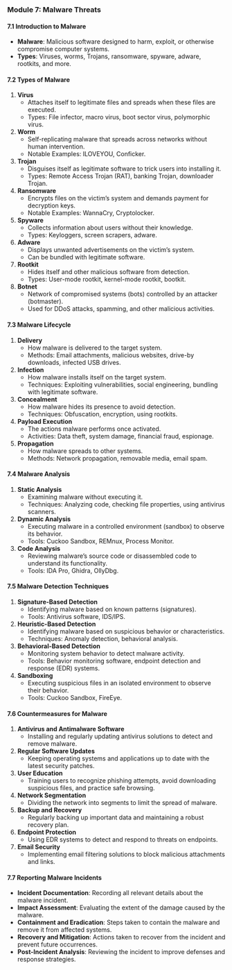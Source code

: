 ### Module 7: Malware Threats

#### 7.1 Introduction to Malware
- **Malware**: Malicious software designed to harm, exploit, or otherwise compromise computer systems.
- **Types**: Viruses, worms, Trojans, ransomware, spyware, adware, rootkits, and more.

#### 7.2 Types of Malware
1. **Virus**
   - Attaches itself to legitimate files and spreads when these files are executed.
   - Types: File infector, macro virus, boot sector virus, polymorphic virus.
2. **Worm**
   - Self-replicating malware that spreads across networks without human intervention.
   - Notable Examples: ILOVEYOU, Conficker.
3. **Trojan**
   - Disguises itself as legitimate software to trick users into installing it.
   - Types: Remote Access Trojan (RAT), banking Trojan, downloader Trojan.
4. **Ransomware**
   - Encrypts files on the victim’s system and demands payment for decryption keys.
   - Notable Examples: WannaCry, Cryptolocker.
5. **Spyware**
   - Collects information about users without their knowledge.
   - Types: Keyloggers, screen scrapers, adware.
6. **Adware**
   - Displays unwanted advertisements on the victim’s system.
   - Can be bundled with legitimate software.
7. **Rootkit**
   - Hides itself and other malicious software from detection.
   - Types: User-mode rootkit, kernel-mode rootkit, bootkit.
8. **Botnet**
   - Network of compromised systems (bots) controlled by an attacker (botmaster).
   - Used for DDoS attacks, spamming, and other malicious activities.

#### 7.3 Malware Lifecycle
1. **Delivery**
   - How malware is delivered to the target system.
   - Methods: Email attachments, malicious websites, drive-by downloads, infected USB drives.
2. **Infection**
   - How malware installs itself on the target system.
   - Techniques: Exploiting vulnerabilities, social engineering, bundling with legitimate software.
3. **Concealment**
   - How malware hides its presence to avoid detection.
   - Techniques: Obfuscation, encryption, using rootkits.
4. **Payload Execution**
   - The actions malware performs once activated.
   - Activities: Data theft, system damage, financial fraud, espionage.
5. **Propagation**
   - How malware spreads to other systems.
   - Methods: Network propagation, removable media, email spam.

#### 7.4 Malware Analysis
1. **Static Analysis**
   - Examining malware without executing it.
   - Techniques: Analyzing code, checking file properties, using antivirus scanners.
2. **Dynamic Analysis**
   - Executing malware in a controlled environment (sandbox) to observe its behavior.
   - Tools: Cuckoo Sandbox, REMnux, Process Monitor.
3. **Code Analysis**
   - Reviewing malware’s source code or disassembled code to understand its functionality.
   - Tools: IDA Pro, Ghidra, OllyDbg.

#### 7.5 Malware Detection Techniques
1. **Signature-Based Detection**
   - Identifying malware based on known patterns (signatures).
   - Tools: Antivirus software, IDS/IPS.
2. **Heuristic-Based Detection**
   - Identifying malware based on suspicious behavior or characteristics.
   - Techniques: Anomaly detection, behavioral analysis.
3. **Behavioral-Based Detection**
   - Monitoring system behavior to detect malware activity.
   - Tools: Behavior monitoring software, endpoint detection and response (EDR) systems.
4. **Sandboxing**
   - Executing suspicious files in an isolated environment to observe their behavior.
   - Tools: Cuckoo Sandbox, FireEye.

#### 7.6 Countermeasures for Malware
1. **Antivirus and Antimalware Software**
   - Installing and regularly updating antivirus solutions to detect and remove malware.
2. **Regular Software Updates**
   - Keeping operating systems and applications up to date with the latest security patches.
3. **User Education**
   - Training users to recognize phishing attempts, avoid downloading suspicious files, and practice safe browsing.
4. **Network Segmentation**
   - Dividing the network into segments to limit the spread of malware.
5. **Backup and Recovery**
   - Regularly backing up important data and maintaining a robust recovery plan.
6. **Endpoint Protection**
   - Using EDR systems to detect and respond to threats on endpoints.
7. **Email Security**
   - Implementing email filtering solutions to block malicious attachments and links.

#### 7.7 Reporting Malware Incidents
- **Incident Documentation**: Recording all relevant details about the malware incident.
- **Impact Assessment**: Evaluating the extent of the damage caused by the malware.
- **Containment and Eradication**: Steps taken to contain the malware and remove it from affected systems.
- **Recovery and Mitigation**: Actions taken to recover from the incident and prevent future occurrences.
- **Post-Incident Analysis**: Reviewing the incident to improve defenses and response strategies.
